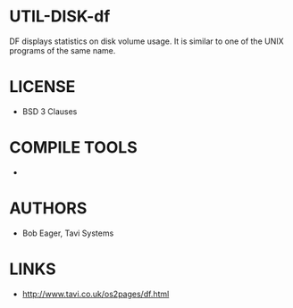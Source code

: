 # UTIL-DISK-df
DF displays statistics on disk volume usage. It is similar to one of the UNIX programs of the same name. 

LICENSE
===============
* BSD 3 Clauses

COMPILE TOOLS
===============
* 
 
AUTHORS
===============
* Bob Eager, Tavi Systems 

LINKS
===============
* http://www.tavi.co.uk/os2pages/df.html

